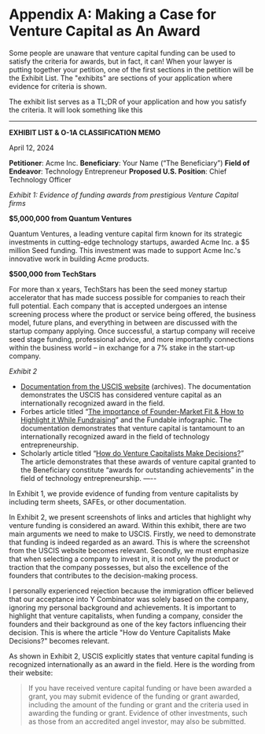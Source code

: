 # Appendix A: Making a Case for Venture Capital as An Award

Some people are unaware that venture capital funding can be used to satisfy the criteria for awards, but in fact, it can! When your lawyer is putting together your petition, one of the first sections in the petition will be the Exhibit List. The "exhibits" are sections of your application where evidence for criteria is shown. 

The exhibit list serves as a TL;DR of your application and how you satisfy the criteria. It will look something like this  
  
---
**EXHIBIT LIST & O-1A CLASSIFICATION MEMO**

April 12, 2024

**Petitioner**: Acme Inc.
**Beneficiary**: Your Name (“The Beneficiary”)
**Field of Endeavor**: Technology Entrepreneur
**Proposed U.S. Position**: Chief Technology Officer

_Exhibit 1: Evidence of funding awards from prestigious Venture Capital firms_

**$5,000,000 from Quantum Ventures**

Quantum Ventures, a leading venture capital firm known for its strategic investments in cutting-edge technology startups, awarded Acme Inc. a $5 million Seed funding. This investment was made to support Acme Inc.'s innovative work in building Acme products. 

**$500,000 from TechStars**

For more than x years, TechStars has been the seed money startup accelerator that has made success possible for companies to reach their full potential. Each company that is accepted undergoes an intense screening process where the product or service being offered, the business model, future plans, and everything in between are discussed with the startup company applying. Once successful, a startup company will receive seed stage funding, professional
advice, and more importantly connections within the business world – in exchange for a 7% stake in the start-up company.

_Exhibit 2_

- [Documentation from the USCIS website](https://web.archive.org/web/20170504113541/https://www.uscis.gov/eir/visa-guide/o-1a-extraordinary-ability-and-achievement/understanding-o-1a-requirements) (archives). The documentation demonstrates the USCIS has considered venture capital as an internationally recognized award in the field.
- Forbes article titled “[The importance of Founder-Market Fit & How to Highlight it While Fundraising](https://www.forbes.com/sites/jilliancanning/2020/01/15/the-importance-of-founder-market-fit--how-to-highlight-it-while-fundraising/?sh=4106ceb17a4d)” and the Fundable infographic. The documentation demonstrates that venture capital is tantamount to an internationally recognized award in the field of technology entrepreneurship.
- Scholarly article titled “[How do Venture Capitalists Make Decisions?](https://www.nber.org/system/files/working_papers/w22587/w22587.pdf)” The article demonstrates that these awards of venture capital granted to the Beneficiary constitute “awards for outstanding achievements” in the field of technology entrepreneurship.
—--

In Exhibit 1, we provide evidence of funding from venture capitalists by including term sheets, SAFEs, or other documentation.

In Exhibit 2, we present screenshots of links and articles that highlight why venture funding is considered an award. Within this exhibit, there are two main arguments we need to make to USCIS. Firstly, we need to demonstrate that funding is indeed regarded as an award. This is where the screenshot from the USCIS website becomes relevant. Secondly, we must emphasize that when selecting a company to invest in, it is not only the product or traction that the company possesses, but also the excellence of the founders that contributes to the decision-making process.  
  
I personally experienced rejection because the immigration officer believed that our acceptance into Y Combinator was solely based on the company, ignoring my personal background and achievements. It is important to highlight that venture capitalists, when funding a company, consider the founders and their background as one of the key factors influencing their decision. This is where the article "How do Venture Capitalists Make Decisions?" becomes relevant. 

As shown in Exhibit 2, USCIS explicitly states that venture capital funding is recognized internationally as an award in the field. Here is the wording from their website:
> If you have received venture capital funding or have been awarded a grant, you may submit evidence of the funding or grant awarded, including the amount of the funding or grant and the criteria used in awarding the funding or grant. Evidence of other investments, such as those from an accredited angel investor, may also be submitted.
